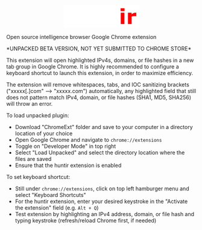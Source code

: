 <p align="center">
  <img src="https://github.com/zacharycoddens/huntir/blob/main/huntir.png" width="200"></center>
</p>
Open source intelligence browser Google Chrome extension
</p>
*UNPACKED BETA VERSION, NOT YET SUBMITTED TO CHROME STORE*
</p>
This extension will open highlighted IPv4s, domains, or file hashes in a new tab group in Google Chrome. It is highly recommended to configure a keyboard shortcut to launch this extension, in order to maximize efficiency.

The extension will remove whitespaces, tabs, and IOC sanitizing brackets ("xxxxx[.]com" --> "xxxxx.com") automatically, any highlighted field that still does not pattern match IPv4, domain, or file hashes (SHA1, MD5, SHA256) will throw an error.

To load unpacked plugin:
- Download "ChromeExt" folder and save to your computer in a directory location of your choice
- Open Google Chrome and navigate to `chrome://extensions`
- Toggle on "Developer Mode" in top right
- Select "Load Unpacked" and select the directory location where the files are saved
- Ensure that the huntir extension is enabled

To set keyboard shortcut:
- Still under `chrome://extensions`, click on top left hamburger menu and select "Keyboard Shortcuts"
- For the huntir extension, enter your desired keystroke in the "Activate the extension" field (e.g. `Alt + Q`)
- Test extension by highlighting an IPv4 address, domain, or file hash and typing keystroke (refresh/reload Chrome first, if needed)
